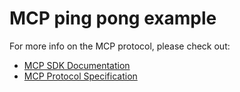 
# MCP ping pong example 

For more info on the MCP protocol, please check out: 

- [MCP SDK Documentation](https://modelcontextprotocol.io)
- [MCP Protocol Specification](https://github.com/modelcontextprotocol/specification) 
